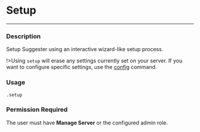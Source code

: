 # Setup
---
### Description
Setup Suggester using an interactive wizard-like setup process.

!>Using `setup` will erase any settings currently set on your server. If you want to configure specific settings, use the [config](tr/admin/config.md) command.

### Usage
```
.setup
```
### Permission Required
The user must have **Manage Server** or the configured admin role.

